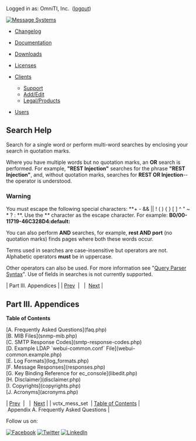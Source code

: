 Logged in as: OmniTI, Inc.  ([logout](https://support.messagesystems.com/logout.php))

[![Message Systems](https://support.messagesystems.com/images/ms-white205.png)](https://support.messagesystems.com/start.php) 

*   [Changelog](https://support.messagesystems.com/start.php?show=changelog)
*   [Documentation](https://support.messagesystems.com/docs/)
*   [Downloads](https://support.messagesystems.com/start.php)

*   [Licenses](https://support.messagesystems.com/license_summary.php)
*   <a href="">Clients</a>
    *   [Support](https://support.messagesystems.com/cs.php)
    *   [Add/Edit](https://support.messagesystems.com/edit_client.php)
    *   [Legal/Products](https://support.messagesystems.com/edit_products.php)
*   [Users](https://support.messagesystems.com/edit_customer.php)

## Search Help

Search for a single word or perform multi-word searches by enclosing your search in quotation marks.

Where you have multiple words but no quotation marks, an **OR** search is performed. For example, **"REST Injection"** searches for the phrase **"REST Injection"**, and, without quotation marks, searches for **REST OR Injection**--the operator is understood.

### Warning

You must escape the following special characters: **+ - && || ! ( ) { } [ ] ^ " ~ * ? : \**. Use the **\** character as the escape character. For example: **B0/00-11719-46C328D4\:default\:**

You can also perform **AND** searches, for example, **rest AND port** (no quotation marks) finds pages where both these words occur.

Terms used in searches are case-insensitive but operators are not. Alphabetic operators **must** be in uppercase.

Other operators can also be used. For more information see "[Query Parser Syntax](https://lucene.apache.org/core/old_versioned_docs/versions/3_0_0/queryparsersyntax.html)". Use of fields in searches is not currently supported.

| Part III. Appendices |
| [Prev](sieve.ref.vctx_mess_set.php)  |   |  [Next](faq.php) |

## Part III. Appendices

**Table of Contents**

<dl class="toc">

<dt>[A. Frequently Asked Questions](faq.php)</dt>

<dt>[B. MIB Files](snmp-mib.php)</dt>

<dt>[C. SMTP Response Codes](smtp-response-codes.php)</dt>

<dt>[D. Example LDAP `webui-common.conf` File](webui-common.example.php)</dt>

<dt>[E. Log Formats](log_formats.php)</dt>

<dt>[F. Message Responses](responses.php)</dt>

<dt>[G. Key Binding Reference for ec_console](libedit.php)</dt>

<dt>[H. Disclaimer](disclaimer.php)</dt>

<dt>[I. Copyrights](copyrights.php)</dt>

<dt>[J. Acronyms](acronyms.php)</dt>

</dl>

| [Prev](sieve.ref.vctx_mess_set.php)  |   |  [Next](faq.php) |
| vctx_mess_set  | [Table of Contents](index.php) |  Appendix A. Frequently Asked Questions |

Follow us on:

[![Facebook](https://support.messagesystems.com/images/icon-facebook.png)](http://www.facebook.com/messagesystems) [![Twitter](https://support.messagesystems.com/images/icon-twitter.png)](http://twitter.com/#!/MessageSystems) [![LinkedIn](https://support.messagesystems.com/images/icon-linkedin.png)](http://www.linkedin.com/company/message-systems)